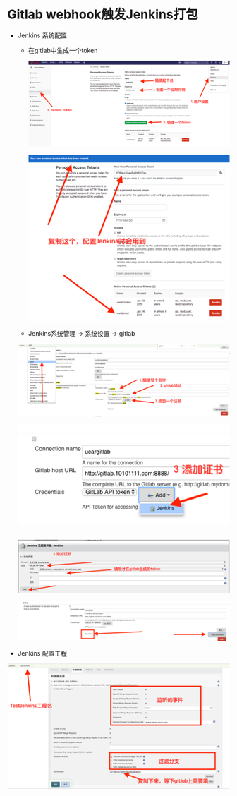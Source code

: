 

# Gitlab webhook触发Jenkins打包

+ Jenkins 系统配置

  - 在gitlab中生成一个token

    ![gitlab_token00](https://github.com/AllenSWB/notes/blob/master/src/imgs/gitlab_webhook/gitlab_token00.png)

    ![gitlab_token](https://github.com/AllenSWB/notes/blob/master/src/imgs/gitlab_webhook/gitlab_token.png)

  -  Jenkins系统管理 -> 系统设置 -> gitlab

    ![gitlab_settting](https://github.com/AllenSWB/notes/blob/master/src/imgs/gitlab_webhook/gitlab_settting.png)

    ![add0](https://github.com/AllenSWB/notes/blob/master/src/imgs/gitlab_webhook/add0.png)

    ​	![add1](https://github.com/AllenSWB/notes/blob/master/src/imgs/gitlab_webhook/add1.png)

    ![success](https://github.com/AllenSWB/notes/blob/master/src/imgs/gitlab_webhook/success.png)

+ Jenkins 配置工程

![trigger](https://github.com/AllenSWB/notes/blob/master/src/imgs/gitlab_webhook/trigger.png)

